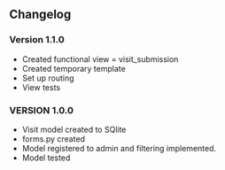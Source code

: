 ## Changelog 

### Version 1.1.0
- Created functional view = visit_submission
- Created temporary template
- Set up routing
- View tests 


### VERSION 1.0.0

- Visit model created to SQlite 
- forms.py created
- Model registered to admin and filtering implemented.
- Model tested

